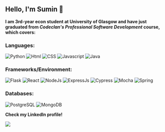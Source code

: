 ## Hello, I'm Sumin 👋
**I am 3rd-year econ student at University of Glasgow and have just graduated from *Codeclan's Professional Software Development* course, which covers:**

### Languages:
![Python](https://img.shields.io/badge/Python-purple.svg?&style=for-the-badge&logo=Python&logoColor=white)
![Html](https://img.shields.io/badge/Html-red.svg?&style=for-the-badge&logo=Html5&logoColor=white)
![CSS](https://img.shields.io/badge/CSS-blue.svg?&style=for-the-badge&logo=CSS3&logoColor=white)
![Javascript](https://img.shields.io/badge/Javascript-yellow.svg?&style=for-the-badge&logo=Javascript&logoColor=white)
![Java](https://img.shields.io/badge/Java-orange.svg?&style=for-the-badge&logo=Java&logoColor=white)

### Frameworks/Environment: 
![Flask](https://img.shields.io/badge/Flask-black.svg?&style=for-the-badge&logo=Flask&logoColor=white)
![React](https://img.shields.io/badge/React-lightblue.svg?&style=for-the-badge&logo=React&logoColor=white)
![NodeJs](https://img.shields.io/badge/Node.JS-green.svg?&style=for-the-badge&logo=Node.js&logoColor=white)
![ExpressJs](https://img.shields.io/badge/Express.JS-yellow.svg?&style=for-the-badge&logo=Express&logoColor=white)
![Cypress](https://img.shields.io/badge/Cypress-darkgrey.svg?&style=for-the-badge&logo=Cypress&logoColor=white)
![Mocha](https://img.shields.io/badge/Mocha-brown.svg?&style=for-the-badge&logo=Mocha&logoColor=white)
![Spring](https://img.shields.io/badge/Spring-green.svg?&style=for-the-badge&logo=Spring&logoColor=white)

### Databases:
![PostgreSQL](https://img.shields.io/badge/PostgreSQL-purple.svg?&style=for-the-badge&logo=PostgreSQL&logoColor=white)
![MongoDB](https://img.shields.io/badge/MongoDB-green.svg?&style=for-the-badge&logo=MongoDB&logoColor=white)


**Check my LinkedIn profile!**

<a href="http://linkedin.com/in/sumin-oh-11410613a"/><img src="https://img.shields.io/badge/Linkedin-blue.svg?&style=for-the-badge&logo=LinkedIn&logoColor=white"/></a>
